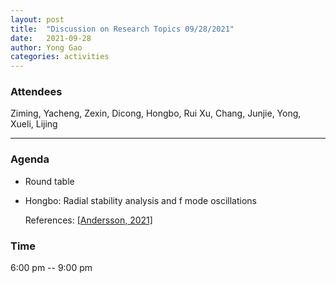 ```yaml
---
layout: post
title:  "Discussion on Research Topics 09/28/2021"
date:   2021-09-28
author: Yong Gao
categories: activities
---
```



### Attendees

Ziming, Yacheng, Zexin, Dicong,  Hongbo, Rui Xu, Chang, Junjie, Yong, Xueli, Lijing

---

### Agenda

- Round table

- Hongbo: Radial stability analysis and f mode oscillations 

  References: [[Andersson, 2021]](https://oxford.universitypressscholarship.com/view/10.1093/oso/9780198568032.001.0001/oso-9780198568032)
  


### Time

6:00 pm -- 9:00 pm

